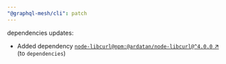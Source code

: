 ```yaml
---
"@graphql-mesh/cli": patch
---
```

dependencies updates:
  - Added dependency [`node-libcurl@npm:@ardatan/node-libcurl@^4.0.0` ↗︎](https://www.npmjs.com/package/node-libcurl/v/4.0.0) (to `dependencies`)
